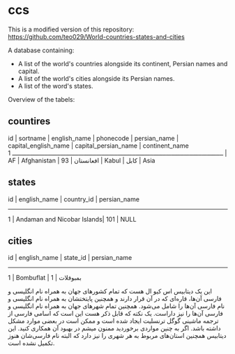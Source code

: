# ccs
This is a modified version of this repository:
https://github.com/teo029/World-countries-states-and-cities

A database containing:
- A list of the world's countries alongside its continent, Persian names and capital.
- A list of the world's cities alongside its Persian names.
- A list of the word's states.

Overview of the tabels:

**countires**
---

id | sortname | english_name | phonecode | persian_name | capital_english_name | capital_persian_name | continent_name
ــــــــــــــــــــــــــــــــــــــــــــــــــــــــــــــــــــــــــــــــــــــــــــــــــــــــــــــــــــــ
1 | AF        | Afghanistan  | 93        | افعانستان    | Kabul                | کابل                 | Asia

**states**
---
id | english_name               | country_id | persian_name
___________________________________________________________
1  | Andaman and Nicobar Islands| 101        | NULL

**cities**
---
id | english_name | state_id | persian_name
___________________________________________
1  | Bombuflat    | 1        | بمبوفلات

این یک دیتابیس اس کیو ال هست که تمام کشورهای جهان به همراه نام انگلیسی و فارسی آن‌ها، قاره‌ای که در آن قرار دارند و همچنین پایتختشان به همراه نام انگلیسی و نام فارسی آن‌ها را شامل می‌شود.
همچنین تمام شهرهای جهان به همراه نام انگلیسی و فارسی آن‌ها را نیز داراست. یک نکته که قابل ذکر هست این است که اسامی فارسی از ترجمه ماشینی گوگل ترنسلیت ایجاد شده است و ممکن است در بعضی موارد مشکل داشته باشد. اگر به چنین مواردی برخوردید ممنون میشم در بهبود آن همکاری کنید.
این دیتابیس همچنین استان‌های مربوط به هر شهری را نیز دارد که البته نام فارسی‌شان هنوز تکمیل نشده است.
